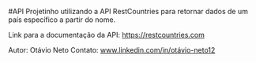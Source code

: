 #API
Projetinho utilizando a API RestCountries para retornar dados de um país específico a partir do nome.

Link para a documentação da API: https://restcountries.com

Autor: Otávio Neto
Contato: www.linkedin.com/in/otávio-neto12
